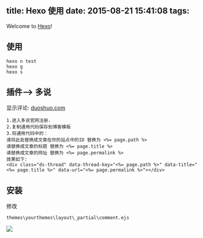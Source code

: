 title: Hexo 使用
date: 2015-08-21 15:41:08
tags:
---
Welcome to [Hexo](http://hexo.io/)!

## 使用
```
hexo n test   
hexo g   
hexo s   
```

## 插件--> 多说
显示评论: [duoshuo.com](http://duoshuo.com/create-site/)

```
1.进入多说官网注册.
2.复制通用代码保存到博客模板
3.将通用代码中的：
请将此处替换成文章在你的站点中的ID 替换为 <%= page.path %>
请替换成文章的标题 替换为 <%= page.title %>
请替换成文章的网址 替换为 <%= page.permalink %>
效果如下:
<div class="ds-thread" data-thread-key="<%= page.path %>" data-title="<%= page.title %>" data-url="<%= page.permalink %>"></div>
```

## 安装  
修改
```
themes\yourthemes\layout\_partial\comment.ejs  
```
![](/img/hexo/duoshuo.png)  
